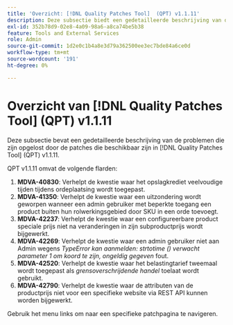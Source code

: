 ```yaml
---
title: 'Overzicht: [!DNL Quality Patches Tool]  (QPT) v1.1.11'
description: Deze subsectie biedt een gedetailleerde beschrijving van de problemen die zijn opgelost door de patches die beschikbaar zijn in  [!DNL Quality Patches Tool]  (QPT) v1.1.11.
exl-id: 352b78d9-02e8-4a09-98a6-a8ca74be5b38
feature: Tools and External Services
role: Admin
source-git-commit: 1d2e0c1b4a8e3d79a362500ee3ec7bde84a6ce0d
workflow-type: tm+mt
source-wordcount: '191'
ht-degree: 0%

---
```


# Overzicht van [!DNL Quality Patches Tool] (QPT) v1.1.11

Deze subsectie bevat een gedetailleerde beschrijving van de problemen die zijn opgelost door de patches die beschikbaar zijn in [!DNL Quality Patches Tool] (QPT) v1.1.11.

QPT v1.1.11 omvat de volgende flarden:

1. **MDVA-40830**: Verhelpt de kwestie waar het opslagkrediet veelvoudige tijden tijdens ordeplaatsing wordt toegepast.
1. **MDVA-41350**: Verhelpt de kwestie waar een uitzondering wordt geworpen wanneer een admin gebruiker met beperkte toegang een product buiten hun rolwerkingsgebied door SKU in een orde toevoegt.
1. **MDVA-42237**: Verhelpt de kwestie waar een configureerbare product speciale prijs niet na veranderingen in zijn subproductprijs wordt bijgewerkt.
1. **MDVA-42269**: Verhelpt de kwestie waar een admin gebruiker niet aan Admin wegens *TypeError kan aanmelden: strtotime () verwacht parameter 1 om koord te zijn, ongeldig gegeven* fout.
1. **MDVA-42520**: Verhelpt de kwestie waar het belastingtarief tweemaal wordt toegepast als *grensoverschrijdende handel* toelaat wordt gebruikt.
1. **MDVA-42790**: Verhelpt de kwestie waar de attributen van de productprijs niet voor een specifieke website via REST API kunnen worden bijgewerkt.

Gebruik het menu links om naar een specifieke patchpagina te navigeren.
